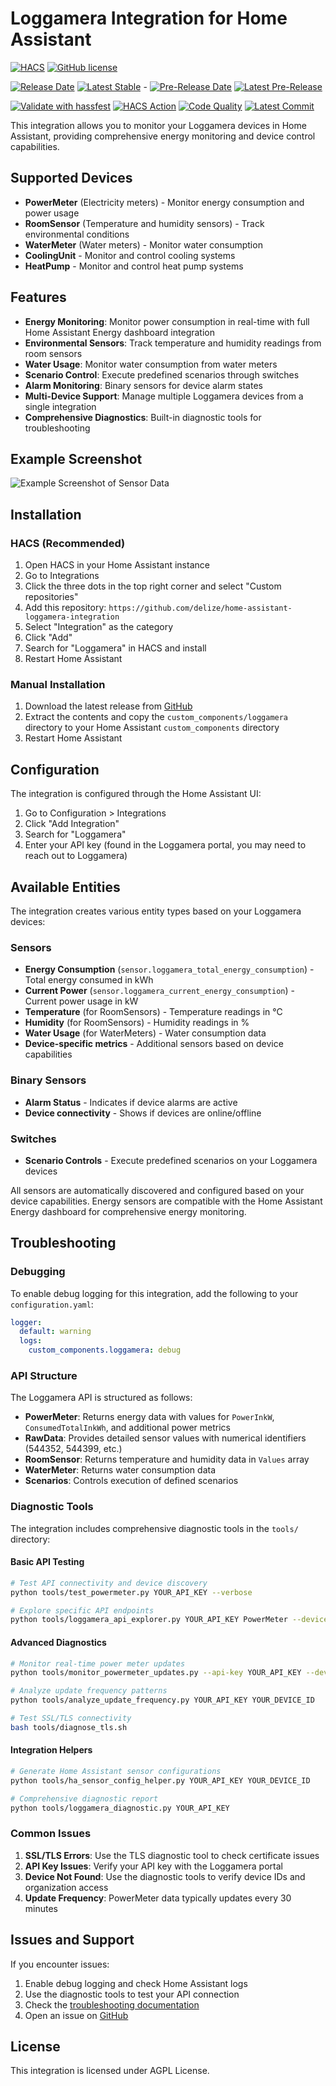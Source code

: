 # Loggamera Integration for Home Assistant
[![HACS](https://img.shields.io/badge/HACS-Custom-41BDF5.svg?style=flat-square)](https://github.com/hacs/integration)
[![GitHub license](https://img.shields.io/github/license/delize/home-assistant-loggamera-integration.svg?style=flat-square)](https://github.com/delize/home-assistant-loggamera-integration/blob/main/LICENSE)

[![Release Date](https://img.shields.io/github/release-date/delize/home-assistant-loggamera-integration?label=Latest%20Release&color=green)](https://github.com/delize/home-assistant-loggamera-integration/releases/latest) [![Latest Stable](https://img.shields.io/github/v/release/delize/home-assistant-loggamera-integration?label=Stable&color=blue)](https://github.com/delize/home-assistant-loggamera-integration/releases/latest) - [![Pre-Release Date](https://img.shields.io/github/release-date-pre/delize/home-assistant-loggamera-integration?label=Latest%20Pre-Release&color=orange)](https://github.com/delize/home-assistant-loggamera-integration/releases) [![Latest Pre-Release](https://img.shields.io/github/v/release/delize/home-assistant-loggamera-integration?include_prereleases&label=Pre-Release&color=orange)](https://github.com/delize/home-assistant-loggamera-integration/releases)




[![Validate with hassfest](https://github.com/delize/home-assistant-loggamera-integration/actions/workflows/hassfest.yaml/badge.svg?branch=main)](https://github.com/delize/home-assistant-loggamera-integration/actions/workflows/hassfest.yaml)
[![HACS Action](https://github.com/delize/home-assistant-loggamera-integration/actions/workflows/hacs.yaml/badge.svg?branch=main)](https://github.com/delize/home-assistant-loggamera-integration/actions/workflows/hacs.yaml)
[![Code Quality](https://github.com/delize/home-assistant-loggamera-integration/actions/workflows/lint.yaml/badge.svg?branch=main)](https://github.com/delize/home-assistant-loggamera-integration/actions/workflows/lint.yaml)
[![Latest Commit](https://badgen.net/github/last-commit/delize/home-assistant-loggamera-integration/main)](https://github.com/delize/home-assistant-loggamera-integration/commit/HEAD)



This integration allows you to monitor your Loggamera devices in Home Assistant, providing comprehensive energy monitoring and device control capabilities.

## Supported Devices

- **PowerMeter** (Electricity meters) - Monitor energy consumption and power usage
- **RoomSensor** (Temperature and humidity sensors) - Track environmental conditions
- **WaterMeter** (Water meters) - Monitor water consumption
- **CoolingUnit** - Monitor and control cooling systems
- **HeatPump** - Monitor and control heat pump systems

## Features

- **Energy Monitoring**: Monitor power consumption in real-time with full Home Assistant Energy dashboard integration
- **Environmental Sensors**: Track temperature and humidity readings from room sensors
- **Water Usage**: Monitor water consumption from water meters
- **Scenario Control**: Execute predefined scenarios through switches
- **Alarm Monitoring**: Binary sensors for device alarm states
- **Multi-Device Support**: Manage multiple Loggamera devices from a single integration
- **Comprehensive Diagnostics**: Built-in diagnostic tools for troubleshooting

## Example Screenshot

![Example Screenshot of Sensor Data](docs/assets/README/demo-screenshot.png)

## Installation

### HACS (Recommended)

1. Open HACS in your Home Assistant instance
2. Go to Integrations
3. Click the three dots in the top right corner and select "Custom repositories"
4. Add this repository: `https://github.com/delize/home-assistant-loggamera-integration`
5. Select "Integration" as the category
6. Click "Add"
7. Search for "Loggamera" in HACS and install
8. Restart Home Assistant

### Manual Installation

1. Download the latest release from [GitHub](https://github.com/delize/home-assistant-loggamera-integration/releases)
2. Extract the contents and copy the `custom_components/loggamera` directory to your Home Assistant `custom_components` directory
3. Restart Home Assistant

## Configuration

The integration is configured through the Home Assistant UI:

1. Go to Configuration > Integrations
2. Click "Add Integration"
3. Search for "Loggamera"
4. Enter your API key (found in the Loggamera portal, you may need to reach out to Loggamera)

## Available Entities

The integration creates various entity types based on your Loggamera devices:

### Sensors
- **Energy Consumption** (`sensor.loggamera_total_energy_consumption`) - Total energy consumed in kWh
- **Current Power** (`sensor.loggamera_current_energy_consumption`) - Current power usage in kW
- **Temperature** (for RoomSensors) - Temperature readings in °C
- **Humidity** (for RoomSensors) - Humidity readings in %
- **Water Usage** (for WaterMeters) - Water consumption data
- **Device-specific metrics** - Additional sensors based on device capabilities

### Binary Sensors
- **Alarm Status** - Indicates if device alarms are active
- **Device connectivity** - Shows if devices are online/offline

### Switches
- **Scenario Controls** - Execute predefined scenarios on your Loggamera devices

All sensors are automatically discovered and configured based on your device capabilities. Energy sensors are compatible with the Home Assistant Energy dashboard for comprehensive energy monitoring.


## Troubleshooting

### Debugging

To enable debug logging for this integration, add the following to your `configuration.yaml`:

```yaml
logger:
  default: warning
  logs:
    custom_components.loggamera: debug
```

### API Structure

The Loggamera API is structured as follows:

- **PowerMeter**: Returns energy data with values for `PowerInkW`, `ConsumedTotalInkWh`, and additional power metrics
- **RawData**: Provides detailed sensor values with numerical identifiers (544352, 544399, etc.)
- **RoomSensor**: Returns temperature and humidity data in `Values` array
- **WaterMeter**: Returns water consumption data
- **Scenarios**: Controls execution of defined scenarios

### Diagnostic Tools

The integration includes comprehensive diagnostic tools in the `tools/` directory:

#### Basic API Testing
```bash
# Test API connectivity and device discovery
python tools/test_powermeter.py YOUR_API_KEY --verbose

# Explore specific API endpoints
python tools/loggamera_api_explorer.py YOUR_API_KEY PowerMeter --device-id YOUR_DEVICE_ID
```

#### Advanced Diagnostics
```bash
# Monitor real-time power meter updates
python tools/monitor_powermeter_updates.py --api-key YOUR_API_KEY --device-id YOUR_DEVICE_ID

# Analyze update frequency patterns
python tools/analyze_update_frequency.py YOUR_API_KEY YOUR_DEVICE_ID

# Test SSL/TLS connectivity
bash tools/diagnose_tls.sh
```

#### Integration Helpers
```bash
# Generate Home Assistant sensor configurations
python tools/ha_sensor_config_helper.py YOUR_API_KEY YOUR_DEVICE_ID

# Comprehensive diagnostic report
python tools/loggamera_diagnostic.py YOUR_API_KEY
```

### Common Issues

1. **SSL/TLS Errors**: Use the TLS diagnostic tool to check certificate issues
2. **API Key Issues**: Verify your API key with the Loggamera portal
3. **Device Not Found**: Use the diagnostic tools to verify device IDs and organization access
4. **Update Frequency**: PowerMeter data typically updates every 30 minutes

## Issues and Support

If you encounter issues:

1. Enable debug logging and check Home Assistant logs
2. Use the diagnostic tools to test your API connection
3. Check the [troubleshooting documentation](docs/TROUBLESHOOTING.md)
4. Open an issue on [GitHub](https://github.com/delize/home-assistant-loggamera-integration/issues)

## License

This integration is licensed under AGPL License.
